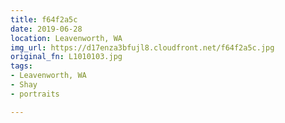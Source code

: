 ```yaml
---
title: f64f2a5c
date: 2019-06-28
location: Leavenworth, WA
img_url: https://d17enza3bfujl8.cloudfront.net/f64f2a5c.jpg
original_fn: L1010103.jpg
tags:
- Leavenworth, WA
- Shay
- portraits

---
```


